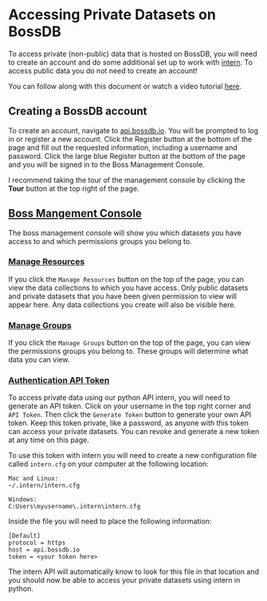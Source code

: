 # Accessing Private Datasets on BossDB

To access private (non-public) data that is hosted on BossDB, you will need to create an account and do some additional set up to work with [intern](https://github.com/jhuapl-boss/intern). To access public data you do not need to create an account!

You can follow along with this document or watch a video tutorial [here](https://www.youtube.com/watch?v=eVNr6Pzxoh8&t=50s). 

## Creating a BossDB account

To create an account, navigate to [api.bossdb.io](api.bossdb.io). You will be prompted to log in or register a new account. Click the Register button at the bottom of the page and fill out the requested information, including a username and password. Click the large blue Register button at the bottom of the page and you will be signed in to the Boss Management Console.

I recommend taking the tour of the management console by clicking the **Tour** button at the top right of the page. 

## [Boss Mangement Console](https://api.bossdb.io/v1/mgmt/)

The boss management console will show you which datasets you have access to and which permissions groups you belong to. 

### [Manage Resources](https://api.bossdb.io/v1/mgmt/resources)

If you click the `Manage Resources` button on the top of the page, you can view the data collections to which you have access. Only public datasets and private datasets that you have been given permission to view will appear here. Any data collections you create will also be visible here. 

### [Manage Groups](https://api.bossdb.io/v1/mgmt/groups)

If you click the `Manage Groups` button on the top of the page, you can view the permissions groups you belong to. These groups will determine what data you can view. 

### [Authentication API Token](https://api.bossdb.io/v1/mgmt/token)

To access private data using our python API intern, you will need to generate an API token. Click on your username in the top right corner and `API Token`. Then click the `Generate Token` button to generate your own API token. Keep this token private, like a password, as anyone with this token can access your private datasets. You can revoke and generate a new token at any time on this page. 

To use this token with intern you will need to create a new configuration file called `intern.cfg` on your computer at the following location:

```
Mac and Linux:
~/.intern/intern.cfg

Windows:
C:Users\myusername\.intern\intern.cfg
```

Inside the file you will need to place the following information:

```
[Default]
protocol = https
host = api.bossdb.io
token = <your token here>
```

The intern API will automatically know to look for this file in that location and you should now be able to access your private datasets using intern in python. 

